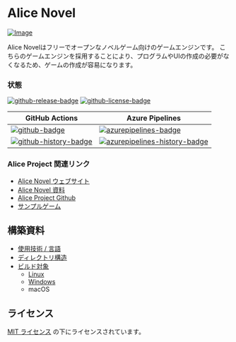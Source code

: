 # Alice Novel
[![Image](image.png)](https://alicenovel.web.app)

Alice Novelはフリーでオープンなノベルゲーム向けのゲームエンジンです。 こちらのゲームエンジンを採用することにより、プログラムやUIの作成の必要がなくなるため、ゲームの作成が容易になります。

### 状態
<!-- badges -->
[![github-release-badge]][github-release]
[![github-license-badge]][github-license]
<!-- badges -->

<!-- history badges -->
| GitHub Actions  | Azure Pipelines |
| --------------- | --------------- |
| [![github-badge]][github] | [![azurepipelines-badge]][azurepipelines] |
| [![github-history-badge]][github] | [![azurepipelines-history-badge]][azurepipelines-history] |
<!-- history badges -->

[github-release]: https://github.com/AliceNovel/AliceNovel/releases/latest
[github-release-badge]: https://img.shields.io/github/release/AliceNovel/AliceNovel.svg?logo=github&style=flat "最新リリース"
[github-license]: https://github.com/AliceNovel/AliceNovel/blob/master/LICENSE
[github-license-badge]: https://img.shields.io/github/license/AliceNovel/AliceNovel.svg?style=flat "ライセンス"
[azurepipelines]: https://dev.azure.com/AliceNovel/AliceNovel/_build/latest?definitionId=1&branchName=master
[azurepipelines-badge]: https://img.shields.io/azure-devops/build/AliceNovel/AliceNovel/1.svg?color=98C6FF&label=azure%20pipelines&logo=azuredevops&logoColor=98C6FF&style=flat "Azure Pipelines の状態"
[azurepipelines-history]: https://dev.azure.com/AliceNovel/AliceNovel/_build?definitionId=1&branchName=master
[azurepipelines-history-badge]: https://buildstats.info/azurepipelines/chart/AliceNovel/AliceNovel/1?includeBuildsFromPullRequest=false "Azure Pipelines の歴史"
[github]: https://github.com/AliceNovel/AliceNovel/actions/workflows/dotnet-maui.yml
[github-badge]: https://img.shields.io/github/actions/workflow/status/AliceNovel/AliceNovel/dotnet-maui.yml?label=github&logo=github&color=b845fc&logoColor=b845fc&style=flat "GitHub Actions の状態"
[github-history-badge]: https://buildstats.info/github/chart/AliceNovel/AliceNovel?includeBuildsFromPullRequest=false "GitHub Actions の歴史"

### Alice Project 関連リンク
- [Alice Novel ウェブサイト](https://alicenovel.web.app "Alice Novel で世界をより楽しく")
- [Alice Novel 資料](https://alicenovel.web.app/docs)
- [Alice Project Github](https://github.com/alicenovel/)
- [サンプルゲーム](https://github.com/AliceNovel/SampleGames)

## 構築資料
- [使用技術 / 言語](./CONTRIBUTING.ja.md#使用技術--言語)
- [ディレクトリ構造](./CONTRIBUTING.ja.md#ディレクトリ構造)
- [ビルド対象](./build/target.md)
  - [Linux](./build/linux.md)
  - [Windows](./build/windows.md)
  - macOS

## ライセンス
[MIT ライセンス](../LICENSE.txt) の下にライセンスされています。
